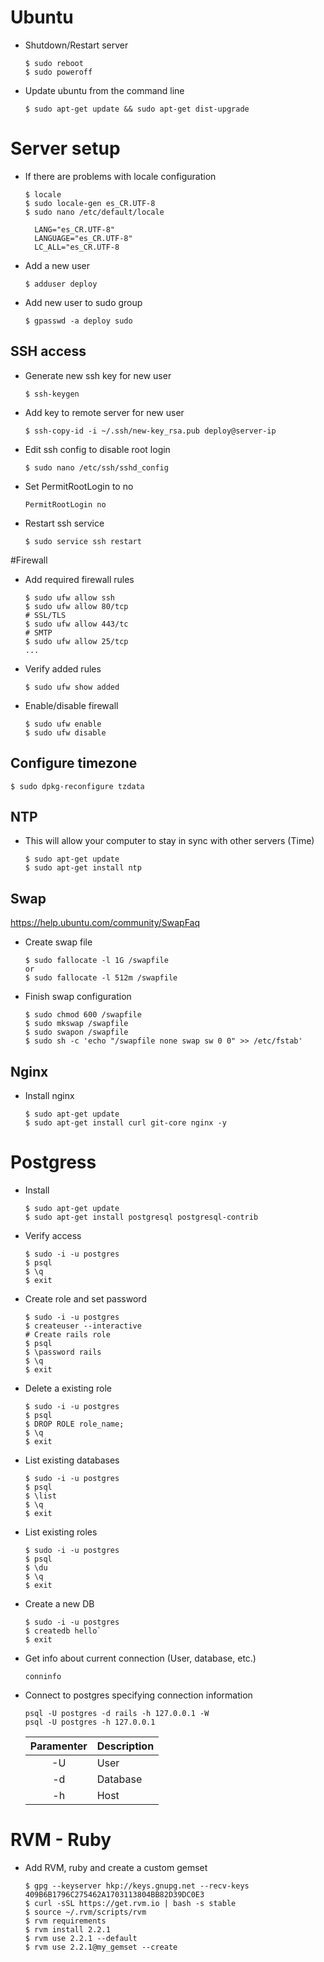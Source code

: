 # Ubuntu

* Shutdown/Restart server

  ```
  $ sudo reboot
  $ sudo poweroff
  ```

* Update ubuntu from the command line

  ```
  $ sudo apt-get update && sudo apt-get dist-upgrade
  ```

# Server setup

* If there are problems with locale configuration

  ```
  $ locale
  $ sudo locale-gen es_CR.UTF-8
  $ sudo nano /etc/default/locale
  
    LANG="es_CR.UTF-8"
    LANGUAGE="es_CR.UTF-8"
    LC_ALL="es_CR.UTF-8
  ```

* Add a new user

  `$ adduser deploy`

* Add new user to sudo group

  `$ gpasswd -a deploy sudo`

## SSH access

* Generate new ssh key for new user

  `$ ssh-keygen`

* Add key to remote server for new user

  ```
  $ ssh-copy-id -i ~/.ssh/new-key_rsa.pub deploy@server-ip
  ```

* Edit ssh config to disable root login

  `$ sudo nano /etc/ssh/sshd_config`

* Set PermitRootLogin to no

  `PermitRootLogin no`

* Restart ssh service

  `$ sudo service ssh restart`

#Firewall

* Add required firewall rules

  ```
  $ sudo ufw allow ssh  
  $ sudo ufw allow 80/tcp
  # SSL/TLS
  $ sudo ufw allow 443/tc
  # SMTP
  $ sudo ufw allow 25/tcp
  ...
  ```

* Verify added rules

  `$ sudo ufw show added`

* Enable/disable firewall

  ```
  $ sudo ufw enable
  $ sudo ufw disable
  ```

## Configure timezone

  `$ sudo dpkg-reconfigure tzdata`

## NTP

* This will allow your computer to stay in sync with other servers (Time)

  ```
  $ sudo apt-get update
  $ sudo apt-get install ntp
  ```

## Swap

https://help.ubuntu.com/community/SwapFaq

* Create swap file

  ```
  $ sudo fallocate -l 1G /swapfile
  or
  $ sudo fallocate -l 512m /swapfile
  ```

* Finish swap configuration

  ```
  $ sudo chmod 600 /swapfile
  $ sudo mkswap /swapfile
  $ sudo swapon /swapfile
  $ sudo sh -c 'echo "/swapfile none swap sw 0 0" >> /etc/fstab'
  ```

## Nginx

* Install nginx

  ```
  $ sudo apt-get update
  $ sudo apt-get install curl git-core nginx -y
  ```

# Postgress

* Install
  ```
  $ sudo apt-get update
  $ sudo apt-get install postgresql postgresql-contrib
  ```

* Verify access

  ```
  $ sudo -i -u postgres
  $ psql
  $ \q
  $ exit
  ```

* Create role and set password

  ```
  $ sudo -i -u postgres
  $ createuser --interactive
  # Create rails role
  $ psql
  $ \password rails
  $ \q
  $ exit
  ```

* Delete a existing role

  ```
  $ sudo -i -u postgres  
  $ psql
  $ DROP ROLE role_name;
  $ \q
  $ exit
  ```


* List existing databases

  ```
  $ sudo -i -u postgres
  $ psql
  $ \list
  $ \q
  $ exit
  ```

* List existing roles

  ```
  $ sudo -i -u postgres
  $ psql
  $ \du
  $ \q
  $ exit
  ```

* Create a new DB

  ```
  $ sudo -i -u postgres
  $ createdb hello`
  $ exit
  ```


* Get info about current connection (User, database, etc.)

  `conninfo`

* Connect to postgres specifying connection information

  ```
  psql -U postgres -d rails -h 127.0.0.1 -W
  psql -U postgres -h 127.0.0.1
  ```

  | Paramenter  | Description |
  | :---------: | ----------- |
  | -U          | User        |
  | -d          | Database    |
  | -h          | Host        |


# RVM - Ruby

* Add RVM, ruby and create a custom gemset

  ```
  $ gpg --keyserver hkp://keys.gnupg.net --recv-keys 409B6B1796C275462A1703113804BB82D39DC0E3
  $ curl -sSL https://get.rvm.io | bash -s stable
  $ source ~/.rvm/scripts/rvm
  $ rvm requirements
  $ rvm install 2.2.1
  $ rvm use 2.2.1 --default
  $ rvm use 2.2.1@my_gemset --create
  ```

